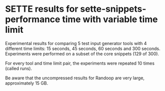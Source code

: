 # SETTE results for sette-snippets-performance time with variable time limit

Experimental results for comparing 5 test input generator tools with 4 different time limits: 15 seconds, 45 seconds, 60 seconds and 300 seconds. Experiments were performed on a subset of the core snippets (129 of 300).

For every tool and time limit pair, the experiments were repeated 10 times (called runs).

Be aware that the uncompressed results for Randoop are very large, approximately 15 GB.
